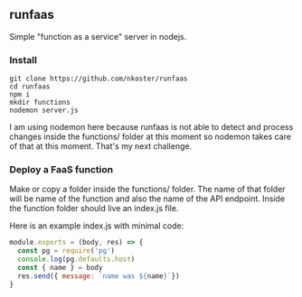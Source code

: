 ## runfaas

Simple "function as a service" server in nodejs.

### Install

```
git clone https://github.com/nkoster/runfaas
cd runfaas
npm i
mkdir functions
nodemon server.js
```

I am using nodemon here because runfaas is not able to detect and process changes inside
the functions/ folder at this moment so nodemon takes care of that at this moment.
That's my next challenge.

### Deploy a FaaS function

Make or copy a folder inside the functions/ folder.
The name of that folder will be name of the function and also the name of the API endpoint.
Inside the function folder should live an index.js file.

Here is an example index.js with minimal code:

```javascript
module.exports = (body, res) => {
  const pg = require('pg')
  console.log(pg.defaults.host)
  const { name } = body
  res.send({ message: `name was ${name}`})
}
```
